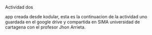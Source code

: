 Actividad dos

app creada desde kodular, esta es la continuacion de la actividad uno guardada en el google drive y compartida en SIMA universidad de cartagena con el profesor Jhon Arrieta.
